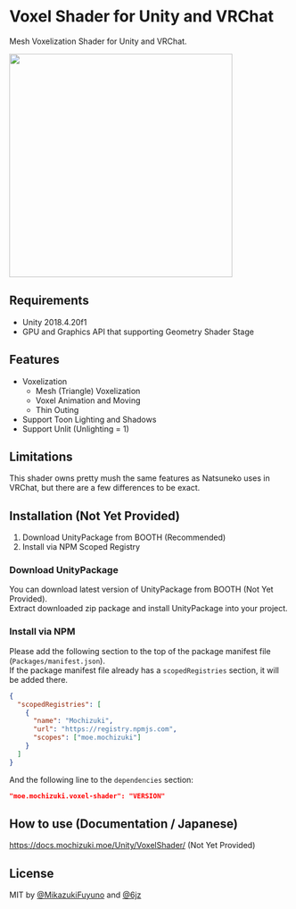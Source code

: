 # Voxel Shader for Unity and VRChat

Mesh Voxelization Shader for Unity and VRChat.

<img src="https://user-images.githubusercontent.com/10832834/94378296-5a1a5f80-0163-11eb-97e6-6018fc61cc7b.PNG" width="400px">

## Requirements

- Unity 2018.4.20f1
- GPU and Graphics API that supporting Geometry Shader Stage

## Features

- Voxelization
  - Mesh (Triangle) Voxelization
  - Voxel Animation and Moving
  - Thin Outing
- Support Toon Lighting and Shadows
- Support Unlit (Unlighting = 1)

## Limitations

This shader owns pretty mush the same features as Natsuneko uses in VRChat, but there are a few differences to be exact.

## Installation (Not Yet Provided)

1. Download UnityPackage from BOOTH (Recommended)
2. Install via NPM Scoped Registry

### Download UnityPackage

You can download latest version of UnityPackage from BOOTH (Not Yet Provided).  
Extract downloaded zip package and install UnityPackage into your project.

### Install via NPM

Please add the following section to the top of the package manifest file (`Packages/manifest.json`).  
If the package manifest file already has a `scopedRegistries` section, it will be added there.

```json
{
  "scopedRegistries": [
    {
      "name": "Mochizuki",
      "url": "https://registry.npmjs.com",
      "scopes": ["moe.mochizuki"]
    }
  ]
}
```

And the following line to the `dependencies` section:

```json
"moe.mochizuki.voxel-shader": "VERSION"
```

## How to use (Documentation / Japanese)

https://docs.mochizuki.moe/Unity/VoxelShader/ (Not Yet Provided)

## License

MIT by [@MikazukiFuyuno](https://twitter.com/MikazukiFuyuno) and [@6jz](https://twitter.com/6jz)
